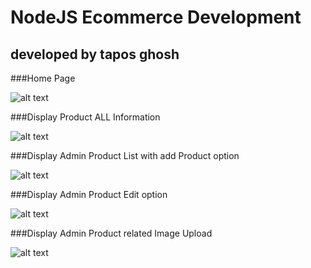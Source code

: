# NodeJS Ecommerce Development 
## developed by tapos ghosh

###Home Page  

![alt text](https://github.com/tapos007/eCommerce-node-js/blob/master/public/images/1.PNG "Home Page")


###Display Product ALL Information  

![alt text](https://github.com/tapos007/eCommerce-node-js/blob/master/public/images/2.PNG "Home Page")


###Display Admin Product List with add Product option  

![alt text](https://github.com/tapos007/eCommerce-node-js/blob/master/public/images/3.PNG "Home Page")


###Display Admin Product Edit option  

![alt text](https://github.com/tapos007/eCommerce-node-js/blob/master/public/images/4.PNG "Home Page")


###Display Admin Product related Image Upload   

![alt text](https://github.com/tapos007/eCommerce-node-js/blob/master/public/images/5.PNG "Home Page")

